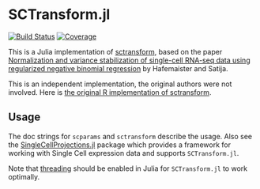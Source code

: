 # SCTransform.jl

[![Build Status](https://github.com/rasmushenningsson/SCTransform.jl/actions/workflows/CI.yml/badge.svg?branch=main)](https://github.com/rasmushenningsson/SCTransform.jl/actions/workflows/CI.yml?query=branch%3Amain)
[![Coverage](https://codecov.io/gh/rasmushenningsson/SCTransform.jl/branch/main/graph/badge.svg)](https://codecov.io/gh/rasmushenningsson/SCTransform.jl)

This is a Julia implementation of [sctransform](https://github.com/satijalab/sctransform), based on the paper [Normalization and variance stabilization of single-cell RNA-seq data using regularized negative binomial regression](https://doi.org/10.1186/s13059-019-1874-1) by Hafemaister and Satija.

This is an independent implementation, the original authors were not involved.
Here is [the original R implementation of sctransform](https://github.com/satijalab/sctransform).

## Usage
The doc strings for `scparams` and `sctransform` describe the usage.
Also see the [SingleCellProjections.jl](https://github.com/rasmushenningsson/SingleCellProjections.jl) package which provides a framework for working with Single Cell expression data and supports `SCTransform.jl`.

Note that [threading](https://docs.julialang.org/en/v1/manual/multi-threading/) should be enabled in Julia for `SCTransform.jl` to work optimally.
